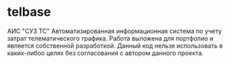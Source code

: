 # telbase
АИС "СУЗ ТС"
Автоматизированная информационная система по учету затрат телематического трафика.
Работа выложена для портфолио и является собственной разработкой.
Данный код нельзя использовать в каких-либоо целях без согласования с автором данного проекта.
